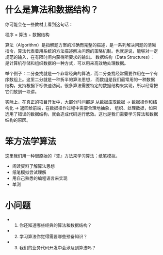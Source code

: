 # 什么是算法和数据结构？

你可能会在一些教材上看到这句话：

程序 = 算法 + 数据结构

算法（Algorithm）是指解题方案的准确而完整的描述，是一系列解决问题的清晰指令，算法代表着用系统的方法描述解决问题的策略机制。也就是说，能够对一定规范的输入，在有限时间内获得所要求的输出。
数据结构（Data Structures）：是计算机存储和组织数据的一种方式，可以用来高效地处理数据。

举个例子：二分查找就是一个非常经典的算法，而二分查找经常需要作用在一个有序数组上。这里二分就是一种折半的算法思想，
而数组是我们最常用的一种数据结构，支持根据下标快速访问。很多算法需要特定的数据结构来实现，所以经常把它们放到一块讲。

实际上，在真正的项目开发中，大部分时间都是 从数据库取数据 -> 数据操作和结构化 -> 返回给前端，在数据操作过程中需要合理地抽象，
组织、处理数据，如果选用了错误的数据结构，就会造成代码运行低效。这也是我们需要学习算法和数据结构的原因。

# 笨方法学算法
这里我们用一种很原始的『笨』方法来学习算法：纸笔模拟。

- 阅读资料了解算法思想
- 纸笔模拟尝试理解
- 用自己熟悉的编程语言来实现
- 单测

# 小问题

- 1. 你还知道哪些经典的算法和数据结构？
- 2. 学习算法你觉得需要哪些预备知识？
- 3. 我们的业务代码开发中会涉及到算法吗？
